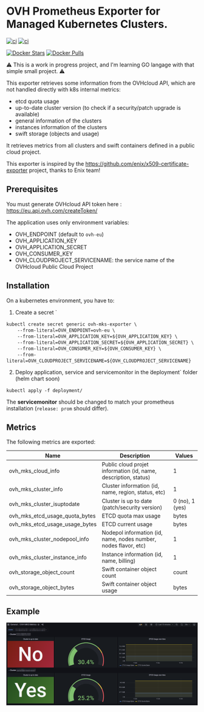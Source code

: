 # OVH Prometheus Exporter for Managed Kubernetes Clusters.

[![ci](https://github.com/rverchere/ovh-mks-exporter/actions/workflows/docker-publish.yml/badge.svg)](https://github.com/rverchere/ovh-mks-exporter/actions/workflows/docker-publish.yml)
[![ci](https://github.com/rverchere/ovh-mks-exporter/actions/workflows/go-releaser.yml/badge.svg)](https://github.com/rverchere/ovh-mks-exporter/actions/workflows/go-releaser.yml)

[![Docker Stars](https://img.shields.io/docker/stars/rverchere/ovh-mks-exporter.svg?style=flat)](https://hub.docker.com/r/rverchere/ovh-mks-exporter/)
[![Docker Pulls](https://img.shields.io/docker/pulls/rverchere/ovh-mks-exporter.svg?style=flat)](https://hub.docker.com/r/rverchere/ovh-mks-exporter/)

⚠️ This is a work in progress project, and I'm learning GO langage with that simple small project. ⚠️

This exporter retrieves some information from the OVHcloud API, which are not handled directly with k8s internal metrics:
- etcd quota usage
- up-to-date cluster version (to check if a security/patch upgrade is available)
- general information of the clusters
- instances information of the clusters
- swift storage (objects and usage)

It retrieves metrics from all clusters and swift containers defined in a public cloud project.

This exporter is inspired by the https://github.com/enix/x509-certificate-exporter project, thanks to Enix team!

## Prerequisites

You must generate OVHcloud API token here : https://eu.api.ovh.com/createToken/

The application uses only environment variables:
- OVH_ENDPOINT (default to `ovh-eu`)
- OVH_APPLICATION_KEY
- OVH_APPLICATION_SECRET
- OVH_CONSUMER_KEY
- OVH_CLOUDPROJECT_SERVICENAME: the service name of the OVHcloud Public Cloud Project


## Installation

On a kubernetes environment, you have to:

1. Create a secret `
```
kubectl create secret generic ovh-mks-exporter \
    --from-literal=OVH_ENDPOINT=ovh-eu \
    --from-literal=OVH_APPLICATION_KEY=${OVH_APPLICATION_KEY} \
    --from-literal=OVH_APPLICATION_SECRET=${OVH_APPLICATION_SECRET} \
    --from-literal=OVH_CONSUMER_KEY=${OVH_CONSUMER_KEY} \
    --from-literal=OVH_CLOUDPROJECT_SERVICENAME=${OVH_CLOUDPROJECT_SERVICENAME}
``` 
2. Deploy application, service and servicemonitor in the ̀deployment` folder (helm chart soon)
```
kubectl apply -f deployment/
```

The **servicemonitor** should be changed to match your prometheus installation (`release: prom` should differ).

## Metrics

The following metrics are exported:

| Name | Description | Values |
|------|-------------|--------|
| ovh_mks_cloud_info | Public cloud projet information (id, name, description, status) | 1 |
| ovh_mks_cluster_info | Cluster information (id, name, region, status, etc) | 1 |
| ovh_mks_cluster_isuptodate | Cluster is up to date (patch/security version) | 0 (no), 1 (yes) |
| ovh_mks_etcd_usage_quota_bytes | ETCD quota  max usage | bytes |
| ovh_mks_etcd_usage_usage_bytes | ETCD current usage | bytes |
| ovh_mks_cluster_nodepool_info | Nodepol information (id, name, nodes number, nodes flavor, etc) | 1 |
| ovh_mks_cluster_instance_info | Instance information (id, name, billing) | 1 |
| ovh_storage_object_count | Swift container object count | count |
| ovh_storage_object_bytes | Swift container object usage | bytes |

## Example

![Grafana Dashboard](docs/grafana.png)



